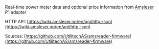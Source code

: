 Real-time power meter data and optional price information from [Amsleser](https://www.amsleser.no/) P1 adapter

HTTP API: [https://wiki.amsleser.no/en/api/http-json](https://wiki.amsleser.no/en/api/http-json)

Sources: [https://github.com/UtilitechAS/amsreader-firmware](https://github.com/UtilitechAS/amsreader-firmware)



